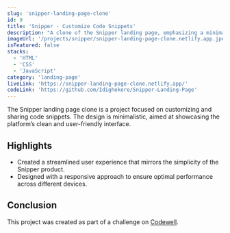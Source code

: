 ```yaml
---
slug: 'snipper-landing-page-clone'
id: 9
title: 'Snipper - Customize Code Snippets'
description: "A clone of the Snipper landing page, emphasizing a minimalistic design for a platform that enables users to customize and share code snippets."
imageUrl: '/projects/snipper/snipper-landing-page-clone.netlify.app.jpeg'
isFeatured: false
stacks:
  - 'HTML'
  - 'CSS'
  - 'JavaScript'
category: 'landing-page'
liveLink: 'https://snipper-landing-page-clone.netlify.app/'
codeLink: 'https://github.com/Idighekere/Snipper-Landing-Page'
---
```



The Snipper landing page clone is a project focused on customizing and sharing code snippets. The design is minimalistic, aimed at showcasing the platform’s clean and user-friendly interface.

## Highlights
- Created a streamlined user experience that mirrors the simplicity of the Snipper product.
- Designed with a responsive approach to ensure optimal performance across different devices.

## Conclusion
This project was created as part of a challenge on [Codewell](https://codewell.cc).
